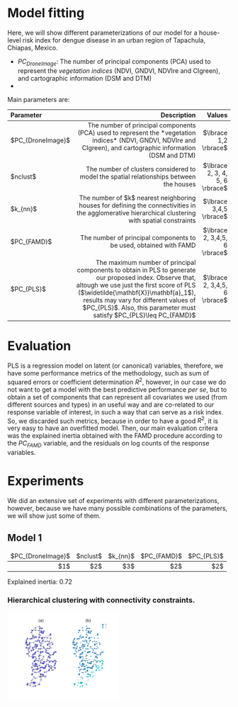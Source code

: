 # Model fitting
Here, we will show different parameterizations of our model for a house-level risk index for dengue disease in an urban region of Tapachula, Chiapas, Mexico.

- $PC_{DroneImage}$: The number of principal components (PCA) used to represent the *vegetation indices* (NDVI, GNDVI, NDVIre and CIgreen), and cartographic information (DSM and DTM)
- 
Main parameters are:
<table>
 <thead>
  <tr>
   <th style="text-align:left;"> Parameter </th>
   <th style="text-align:right;"> Description </th>
   <th style="text-align:right;"> Values </th>
  </tr>
 </thead>
<tbody>
  <tr>
   <td style="text-align:left;"> $PC_{DroneImage}$ </td>
   <td style="text-align:right;"> The number of principal components (PCA) used to represent the *vegetation indices* (NDVI, GNDVI, NDVIre and CIgreen), and cartographic information (DSM and DTM) </td>
   <td style="text-align:right;"> $\lbrace 1,2 \rbrace$ </td>
  </tr>  
  <tr>
   <td style="text-align:left;"> $nclust$ </td>
   <td style="text-align:right;"> The number of clusters considered to model the spatial relationships between the houses  </td>
   <td style="text-align:right;"> $\lbrace 2, 3, 4, 5, 6 \rbrace$ </td>
  </tr>   
  <tr>
   <td style="text-align:left;"> $k_{nn}$ </td>
   <td style="text-align:right;"> The number of $k$ nearest neighboring houses for defining the connectivities in the agglomerative hierarchical clustering with spatial constraints  </td>
   <td style="text-align:right;"> $\lbrace 3,4,5 \rbrace$ </td>
  </tr>
  <tr>
   <td style="text-align:left;"> $PC_{FAMD}$ </td>
   <td style="text-align:right;"> The number of principal components to be used, obtained with FAMD  </td>
   <td style="text-align:right;"> $\lbrace 2, 3,4,5, 6 \rbrace$ </td>
  </tr>
 <tr>
   <td style="text-align:left;"> $PC_{PLS}$ </td>
   <td style="text-align:right;"> The maximum number of principal components to obtain in PLS to generate our proposed index. Observe that, altough we use just the first score of PLS ($\widetilde{\mathbf{X}}\mathbf{a}_1$), results may vary for different values of $PC_{PLS}$. Also, this parameter must satisfy $PC_{PLS}\leq PC_{FAMD}$ </td>
   <td style="text-align:right;"> $\lbrace 2, 3,4,5, 6 \rbrace$ </td>
  </tr>
</tbody>
</table>

# Evaluation

PLS is a regression model on latent (or canonical) variables, therefore, we have some performance metrics of the methodology, such as sum of squared errors or coefficient determination $R^2$, however, in our case we do not want to get a model with the best predictive performance *per se*, but to obtain a set of components that can represent all covariates we used (from different sources and types) in an useful way and are co-related to our response variable of interest, in such a way that can serve as a risk index. So, we discarded such metrics, because in order to have a good $R^2$, it is very easy to have an overfitted model. Then, our main evaluation critera was the explained inertia obtained with the FAMD procedure according to the $PC_{FAMD}$ variable, and the residuals on log counts of the response variables. 

# Experiments

We did an extensive set of experiments with different parameterizations, however, because we have many possible combinations of the parameters, we will show just some of them.

## Model 1

<table>
 <thead>
  <tr>
   <td style="text-align:left;"> $PC_{DroneImage}$ </td>
   <td style="text-align:left;"> $nclust$ </td>
   <td style="text-align:left;"> $k_{nn}$ </td>
   <td style="text-align:left;"> $PC_{FAMD}$ </td>
   <td style="text-align:left;"> $PC_{PLS}$ </td>
  </tr>
 </thead>
<tbody>
  <tr>
   <td style="text-align:right;"> $1$ </td>
   <td style="text-align:right;"> $2$ </td>
   <td style="text-align:right;"> $3$ </td>
   <td style="text-align:right;"> $2$ </td>
   <td style="text-align:right;"> $2$ </td>
  </tr>
</tbody>
</table>

Explained inertia: 0.72

### Hierarchical clustering with connectivity constraints. 
<img src="model1/clust_spatial_constraints_100px.png" height="50%" width="50%" align="center"/>


